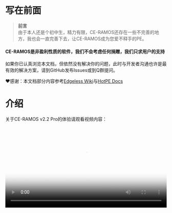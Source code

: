 # 写在前面
><strong>前言</strong><br>
>由于本人还是个初中生，精力有限，CE-RAMOS还存在一些不完善的地方，我也会一直完善下去，让CE-RAMOS成为您爱不释手的PE。

#### <p>CE-RAMOS是非盈利性质的软件，我们不会考虑任何捐赠，我们只求用户的支持</p>

如果你已认真浏览本文档，但依然没有解决你的问题，此时与开发者沟通也许是最有效的解决方案，请到GitHub发布Issues或到Q群提问。

❤️感谢：本文档部分内容参考<a href="https://wiki.edgeless.top/v2/" target="_blank" rel="noreferrer">Edgeless Wiki</a>与<a href="https://docs.hotpe.top/" target="_blank" rel="noreferrer">HotPE Docs</a>

# 介绍
关于CE-RAMOS v2.2 Pro的体验请观看视频内容：

<video src="https://p1.ce-ramos.cn/CE-RAMOS.mp4" style="width: 100%;" controls="controls" poster="https://pic.imgdb.cn/item/66e7b8acd9c307b7e9dbfc3f.jpg"></video>